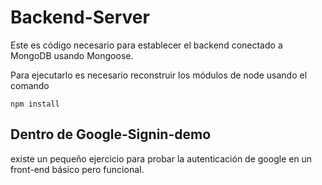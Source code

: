 # Backend-Server
Este es código necesario para establecer el backend
conectado a MongoDB usando Mongoose.

Para ejecutarlo es necesario reconstruir los módulos de node 
usando el comando

```
npm install
```
## Dentro de Google-Signin-demo
existe un pequeño ejercicio para probar la autenticación de google
en un front-end básico pero funcional.
